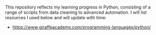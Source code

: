 This repository reflects my learning progress in Python, consisting of a range of scripts from data cleaning to advanced automation. I will list resources I used below and will update with time:

* https://www.giraffeacademy.com/programming-languages/python/ 
